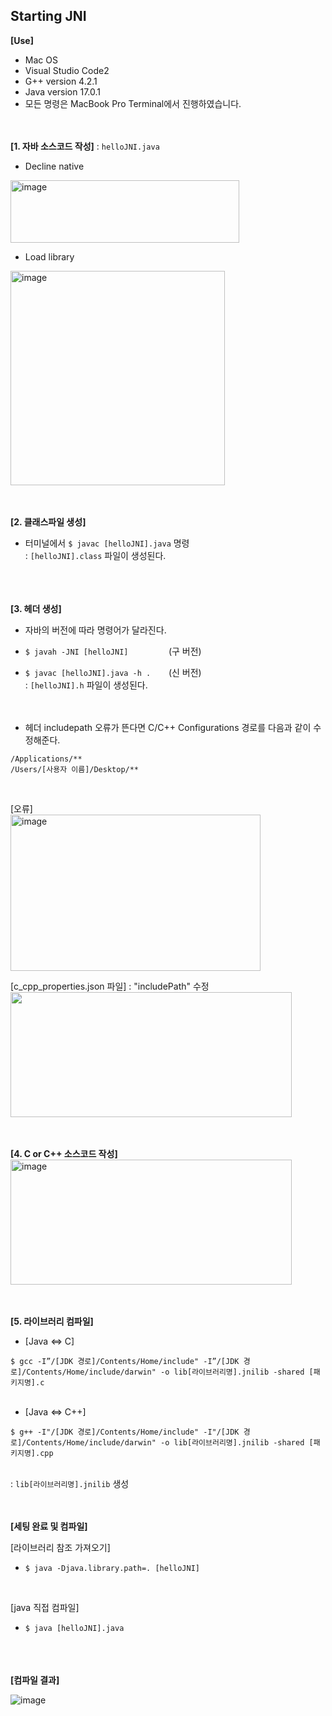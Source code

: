 <h2>Starting JNI</h2>

    
**[Use]** <br>
- Mac OS
- Visual Studio Code2
- G++ version 4.2.1
- Java version 17.0.1
- 모든 명령은 MacBook Pro Terminal에서 진행하였습니다.
<br><br><br>


**[1. 자바 소스코드 작성]** : `helloJNI.java` <br>

- Decline native <br> 
<img width="366" height = "100" alt="image" src="https://user-images.githubusercontent.com/98372474/158514125-7a9a072c-6d55-4ee0-871b-103dc3a73fe4.png">
    
- Load library <br>
<img width="343" alt="image" src="https://user-images.githubusercontent.com/98372474/158514175-ca310415-9bdb-43fb-9adb-1278da999370.png">
<br><br><br>

    
**[2. 클래스파일 생성]** <br>

- 터미널에서 `$ javac [helloJNI].java` 명령 <br>
: `[helloJNI].class` 파일이 생성된다. <br>
<br><br><br>


**[3. 헤더 생성]** <br>

- 자바의 버전에 따라 명령어가 달라진다.
- `$ javah -JNI [helloJNI]         `(구 버전) <br>
- `$ javac [helloJNI].java -h .    `(신 버전) <br>
: `[helloJNI].h` 파일이 생성된다. <br>
<br><br>
    
- 헤더 includepath 오류가 뜬다면 C/C++ Configurations 경로를 다음과 같이 수정해준다.<br>
    
```
/Applications/**
/Users/[사용자 이름]/Desktop/**
```
<br>

[오류] <br>
<img width ="400" height="250" alt = "image" src="https://user-images.githubusercontent.com/98372474/158515058-35238761-2a13-47d3-8344-e09144127345.png">

[c_cpp_properties.json 파일] : "includePath" 수정 <br>
<img width = "450" height = "200" src = "https://user-images.githubusercontent.com/98372474/158515078-fc9d7449-1fb1-46bd-9a4c-ad26238eeb84.png">
<br><br><br>
    
    
**[4. C or C++ 소스코드 작성]** <br>
<img width="450" height = "200" alt = "image" src = "https://user-images.githubusercontent.com/98372474/158515765-3ea0b62f-0fcc-41b0-84dd-cd581fabcad0.png">
<br><br><br>
    

**[5. 라이브러리 컴파일]** <br>
    
- [Java <=> C] <br>

`$ gcc -I”/[JDK 경로]/Contents/Home/include" -I”/[JDK 경로]/Contents/Home/include/darwin" -o lib[라이브러리명].jnilib -shared [패키지명].c` <br>
<br>

- [Java <=> C++] <br>
    
`$ g++ -I"/[JDK 경로]/Contents/Home/include" -I"/[JDK 경로]/Contents/Home/include/darwin" -o lib[라이브러리명].jnilib -shared [패키지명].cpp` <br>
<br>

: `lib[라이브러리명].jnilib` 생성
<br><br><br>
    
**[세팅 완료 및 컴파일]** <br>
    
[라이브러리 참조 가져오기] <br>
    
- `$ java -Djava.library.path=. [helloJNI]` <br>
<br>

[java 직접 컴파일] <br>
    
- `$ java [helloJNI].java` <br>
<br><br><br>
    
    
**[컴파일 결과]** <br>

![image](https://user-images.githubusercontent.com/98372474/158517275-2b799358-4341-474d-af48-38303c0a856c.png)

